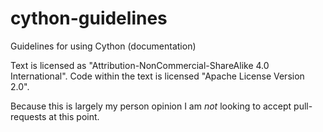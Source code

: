 # cython-guidelines
Guidelines for using Cython (documentation)

Text is licensed as "Attribution-NonCommercial-ShareAlike 4.0 International".
Code within the text is licensed "Apache License Version 2.0".

Because this is largely my person opinion I am *not* looking to accept
pull-requests at this point.
